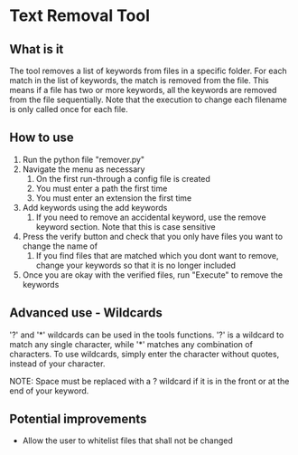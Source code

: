 # Text Removal Tool
## What is it
The tool removes a list of keywords from files in a specific folder. For each match in the list of keywords, the match is removed from the file. This means if a file has two or more keywords, all the keywords are removed from the file sequentially. Note that the execution to change each filename is only called once for each file.

## How to use
1. Run the python file "remover.py"
1. Navigate the menu as necessary
    1. On the first run-through a config file is created
    1. You must enter a path the first time
    1. You must enter an extension the first time
1. Add keywords using the add keywords
    1. If you need to remove an accidental keyword, use the remove keyword section. Note that this is case sensitive
1. Press the verify button and check that you only have files you want to change the name of
    1. If you find files that are matched which you dont want to remove, change your keywords so that it is no longer included
1. Once you are okay with the verified files, run "Execute" to remove the keywords

## Advanced use - Wildcards
'?' and '\*' wildcards can be used in the tools functions. '?' is a wildcard to match any single character, while '\*' matches any combination of characters. To use wildcards, simply enter the character without quotes, instead of your character.

NOTE: Space must be replaced with a ? wildcard if it is in the front or at the end of your keyword.

## Potential improvements
- Allow the user to whitelist files that shall not be changed
